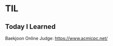 # TIL
Today I Learned
--------------------------------------------------------------

Baekjoon Online Judge: https://www.acmicpc.net/
